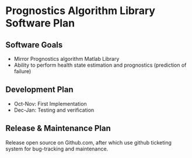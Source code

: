 # Prognostics Algorithm Library Software Plan

## Software Goals
- Mirror Prognostics algorithm Matlab Library
- Ability to perform health state estimation and prognostics (prediction of failure)

## Development Plan
- Oct-Nov: First Implementation
- Dec-Jan: Testing and verification 

## Release & Maintenance  Plan
Release open source on Github.com, after which use github ticketing system for bug-tracking and maintenance. 